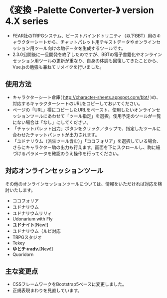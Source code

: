 # 《変換 -Palette Converter-》 version 4.X series
* FEAR社のTRPGシステム、ビーストバインドトリニティ（以下BBT）用のキャラクターシートから、チャットパレット用テキストデータやオンラインセッション用ツール向けの駒データを生成するツールです。
* 2.3.0公開後に一旦開発を終了したのですが、BBTの電子書籍化やオンラインセッション用ツールの更新が重なり、自身の体調も回復してきたことから、Vue.jsの勉強も兼ねてリメイクを行いました。

## 使用方法
* キャラクターシート倉庫( http://character-sheets.appspot.com/bbt/ )の、対応するキャラクターシートのURLをコピーしておいてください。
* ページの「URL」欄にコピーしたURLをペースト、使用したいオンラインセッションツールにあわせて「ツール指定」を選択。使用予定のツールが一覧にない場合は「なし」にしてください。
* 「チャットパレット出力」ボタンをクリック／タップで、指定したツールに合わせたチャットパレットが出力されます。
* 「ユドナリウム（派生ツール含む）」「ココフォリア」を選択している場合、さらにキャラクター駒の出力も行えます。画面を下にスクロールし、駒に紐づけるパラメータを確認のうえ操作を行ってください。

## 対応オンラインセッションツール
その他のオンラインセッションツールについては、情報をいただければ対応を検討いたします。
- ココフォリア
- ユドナリウム
- ユドナリウムリリィ
- Udonarium with Fly
- **ユドナイト**[New!]
- ユドナリウム（ルビ対応
- TRPGスタジオ
- Tekey
- **ゆとチャadv.**[New!]
- Quoridorn

## 主な変更点
- CSSフレームワークをBootstrap5ベースに変更しました。
- 正規表現まわりを見直しています。
